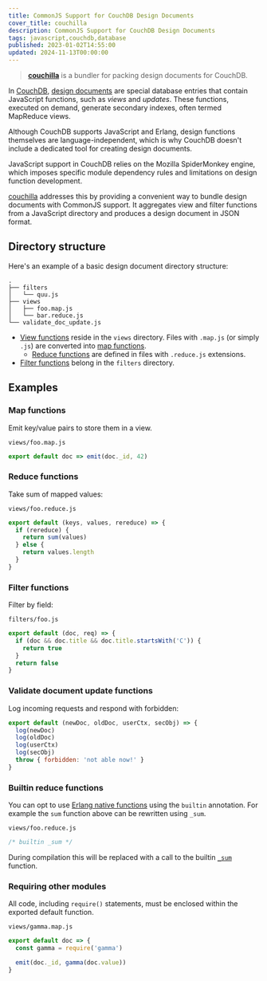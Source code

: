 ```yaml
---
title: CommonJS Support for CouchDB Design Documents
cover_title: couchilla
description: CommonJS Support for CouchDB Design Documents
tags: javascript,couchdb,database
published: 2023-01-02T14:55:00
updated: 2024-11-13T00:00:00
---
```


> [**couchilla**](https://github.com/onur1/couchilla) is a bundler for packing design documents for CouchDB.

In [CouchDB](https://couchdb.apache.org/), [design documents](https://docs.couchdb.org/en/stable/ddocs/ddocs.html) are special database entries that contain JavaScript functions, such as _views_ and _updates_. These functions, executed on demand, generate secondary indexes, often termed MapReduce views.

Although CouchDB supports JavaScript and Erlang, design functions themselves are language-independent, which is why CouchDB doesn't include a dedicated tool for creating design documents.

JavaScript support in CouchDB relies on the Mozilla SpiderMonkey engine, which imposes specific module dependency rules and limitations on design function development.

[couchilla](https://github.com/onur1/couchilla) addresses this by providing a convenient way to bundle design documents with CommonJS support. It aggregates view and filter functions from a JavaScript directory and produces a design document in JSON format.

## Directory structure

Here's an example of a basic design document directory structure:

```
.
├── filters
│   └── quu.js
├── views
│   ├── foo.map.js
│   └── bar.reduce.js
└── validate_doc_update.js
```

* [View functions](https://docs.couchdb.org/en/stable/ddocs/ddocs.html#view-functions) reside in the `views` directory. Files with `.map.js` (or simply `.js`) are converted into [map functions](https://docs.couchdb.org/en/stable/ddocs/ddocs.html#map-functions).
  * [Reduce functions](https://docs.couchdb.org/en/stable/ddocs/ddocs.html#reduce-and-rereduce-functions) are defined in files with `.reduce.js` extensions.
* [Filter functions](https://docs.couchdb.org/en/stable/ddocs/ddocs.html#filter-functions) belong in the `filters` directory.

## Examples

### Map functions

Emit key/value pairs to store them in a view.

`views/foo.map.js`

```js
export default doc => emit(doc._id, 42)
```

### Reduce functions

Take sum of mapped values:

`views/foo.reduce.js`

```js
export default (keys, values, rereduce) => {
  if (rereduce) {
    return sum(values)
  } else {
    return values.length
  }
}
```

### Filter functions

Filter by field:

`filters/foo.js`

```js
export default (doc, req) => {
  if (doc && doc.title && doc.title.startsWith('C')) {
    return true
  }
  return false
}
```

### Validate document update functions

Log incoming requests and respond with forbidden:

```js
export default (newDoc, oldDoc, userCtx, secObj) => {
  log(newDoc)
  log(oldDoc)
  log(userCtx)
  log(secObj)
  throw { forbidden: 'not able now!' }
}
```

### Builtin reduce functions

You can opt to use [Erlang native functions](https://docs.couchdb.org/en/stable/ddocs/ddocs.html#built-in-reduce-functions) using the `builtin` annotation. For example the `sum` function above can be rewritten using `_sum`.

`views/foo.reduce.js`

```js
/* builtin _sum */
```

During compilation this will be replaced with a call to the builtin [`_sum`](https://docs.couchdb.org/en/stable/ddocs/ddocs.html#sum) function.

### Requiring other modules

All code, including `require()` statements, must be enclosed within the exported default function.

`views/gamma.map.js`

```js
export default doc => {
  const gamma = require('gamma')

  emit(doc._id, gamma(doc.value))
}
```
